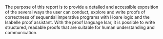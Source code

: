The purpose of this report is to provide a detailed and  accessible
exposition of the several ways the user can conduct,
explore and write proofs of correctness of
sequential imperative programs with Hoare logic and the Isabelle proof
assistant. With the proof language Isar, it is possible to write
structured, readable proofs that are suitable for human understanding
and  communication.
